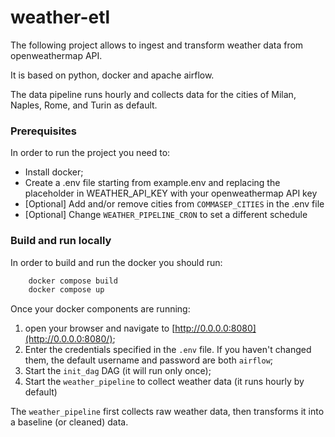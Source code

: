 # weather-etl


The following project allows to ingest and transform weather data from 
openweathermap API.

It is based on python, docker and apache airflow.

The data pipeline runs hourly and collects data for the cities of Milan, Naples, Rome, and Turin as default.

###
### Prerequisites
In order to run the project you need to:
* Install docker;
* Create a .env file starting from example.env and replacing the placeholder in WEATHER_API_KEY with your
  openweathermap API key
* [Optional] Add and/or remove cities from `COMMASEP_CITIES` in the .env file
* [Optional] Change `WEATHER_PIPELINE_CRON` to set a different schedule


###
### Build and run locally
In order to build and run the docker you should run:
```bash
    docker compose build
    docker compose up
```

Once your docker components are running:
1. open your browser and navigate to [http://0.0.0.0:8080](http://0.0.0.0:8080/);
2. Enter the credentials specified in the `.env` file. If you haven't changed them, the default username and 
password are both `airflow`;
3. Start the `init_dag` DAG (it will run only once);
4. Start the `weather_pipeline` to collect weather data (it runs hourly by default)


The `weather_pipeline` first collects raw weather data, then transforms it 
into a baseline (or cleaned) data.


